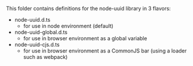 This folder contains definitions for the node-uuid library in 3 flavors:

- node-uuid.d.ts
    - for use in node environment (default)
- node-uuid-global.d.ts
    - for use in browser environment as a global variable
- node-uuid-cjs.d.ts
  - for use in browser environment as a CommonJS bar (using a loader such as webpack)
